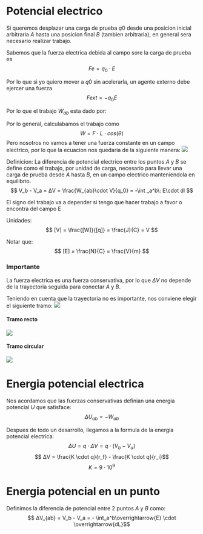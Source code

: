 # Potencial electrico

Si queremos desplazar una carga de prueba $q0$ desde una posicion inicial arbitraria $A$ hasta una posicion final $B$ (tambien arbitraria), en general sera necesario realizar trabajo.

Sabemos que la fuerza electrica debida al campo sore la carga de prueba es $$ Fe= q_0 \cdot E $$

Por lo que si yo quiero mover a $q0$ sin acelerarla, un agente externo debe ejercer una fuerza $$ Fext=-q_0E $$

Por lo que el trabajo $W_{ab}$ esta dado por:

Por lo general, calculabamos el trabajo como  $$ W=F \cdot L \cdot cos(\theta)$$
Pero nosotros no vamos a tener una fuerza constante en un campo electrico, por lo que la ecuacion nos quedaria de la siguiente manera:
![](https://i.imgur.com/CkKkYuF.png)

Definicion: La diferencia de potencial electrico entre los puntos $A$ y $B$ se define como el trabajo, por unidad de carga, necesario para llevar una carga de prueba desde $A$ hasta $B$, en un campo electrico manteniendola en equilibrio.
$$ V_b - V_a = ΔV  = \frac{W_{ab}\cdot V}{q_0} =  -\int _a^b\: E\cdot dl $$

El signo del trabajo va a depender si tengo que hacer trabajo a favor o encontra del campo E

Unidades:
$$ [V] = \frac{[W]}{[q]} = \frac{J}{C} = V $$

Notar que: $$ [E] = \frac{N}{C} = \frac{V}{m} $$

### Importante

La fuerza electrica es una fuerza conservativa, por lo que $ΔV$ no depende de la trayectoria seguida para conectar $A$ y $B$.

Teniendo en cuenta que la trayectoria no es importante, nos conviene elegir el siguiente tramo:
![](https://i.imgur.com/J5EX1PF.png)

#### Tramo recto

![](https://i.imgur.com/j39P4ub.png)

#### Tramo circular

![](https://i.imgur.com/U6ivvgR.png)

# Energia potencial electrica

Nos acordamos que las fuerzas conservativas definian una energia potencial $U$ que satisface: $$ ΔU_{ab}=-W_{ab} $$

Despues de todo un desarrollo, llegamos a la formula de la energia potencial electrica:
$$ ΔU=q \cdot ΔV = q \cdot (V_b - V_a) $$
$$ ΔV = \frac{K \cdot q}{r_f}  - \frac{K \cdot q}{r_i}$$
$$ K = 9 \cdot 10^9 $$

# Energia potencial en un punto 

Definimos la diferencia de potencial entre 2 puntos $A$ y $B$ como:
$$ ΔV_{ab} = V_b - V_a  = - \int_a^b\overrightarrow{E} \cdot \overrightarrow{dL}$$
